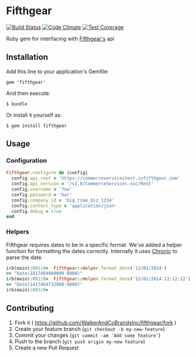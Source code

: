# Fifthgear
[![Build Status](https://travis-ci.org/WalkerAndCoBrandsInc/fifthgear.svg?branch=develop)](https://travis-ci.org/WalkerAndCoBrandsInc/fifthgear) [![Code Climate](https://codeclimate.com/github/WalkerAndCoBrandsInc/fifthgear/badges/gpa.svg)](https://codeclimate.com/github/WalkerAndCoBrandsInc/fifthgear) [![Test Coverage](https://codeclimate.com/github/WalkerAndCoBrandsInc/fifthgear/badges/coverage.svg)](https://codeclimate.com/github/WalkerAndCoBrandsInc/fifthgear)

Ruby gem for interfacing with [Fifthgear's](https://github.com/fifthgear/fifthgear-raw) api

## Installation

Add this line to your application's Gemfile:

    gem 'fifthgear'

And then execute:

    $ bundle

Or install it yourself as:

    $ gem install fifthgear

## Usage

### Configuration
```ruby
Fifthgear.configure do |config|
  config.api_root = 'https://commerceservicestest.infifthgear.com'
  config.api_version = '/v2.0/CommerceServices.svc/Rest'
  config.username = 'foo'
  config.password = 'bar'
  config.company_id = 'big_time_biz_1234'
  config.content_type = 'application/json'
  config.debug = true
end
```

### Helpers

Fifthgear requires dates to be in a specific format. We've added a helper function for formatting the dates correctly.
Internally it uses [Chronic](https://github.com/mojombo/chronic) to parse the date.
```ruby
irb(main):001:0>  Fifthgear::Helper.format_date('12/01/2014')
=> "Date(1417464000000-0800)"
irb(main):002:0>  Fifthgear::Helper.format_date('12/01/2014 12:12:12')
=> "Date(1417464732000-0800)"
irb(main):003:0>
```

## Contributing

1. Fork it ( https://github.com/WalkerAndCoBrandsInc/fifthgear/fork )
2. Create your feature branch (`git checkout -b my-new-feature`)
3. Commit your changes (`git commit -am 'Add some feature'`)
4. Push to the branch (`git push origin my-new-feature`)
5. Create a new Pull Request
